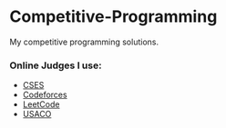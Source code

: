 # Competitive-Programming
My competitive programming solutions.

### Online Judges I use:
- [CSES](https://cses.fi/)
- [Codeforces](https://codeforces.com/)
- [LeetCode](https://leetcode.com/)
- [USACO](http://usaco.org/)

